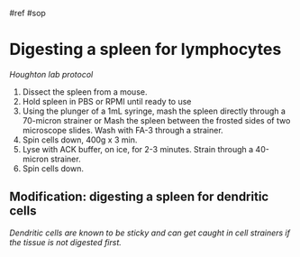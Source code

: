 #ref #sop

# Digesting a spleen for lymphocytes
_Houghton lab protocol_
1. Dissect the spleen from a mouse.
2. Hold spleen in PBS or RPMI until ready to use
3. Using the plunger of a 1mL syringe, mash the spleen directly through a 70-micron strainer
   or
   Mash the spleen between the frosted sides of two microscope slides. Wash with FA-3 through a strainer.
4. Spin cells down, 400g x 3 min.
5. Lyse with ACK buffer, on ice, for 2-3 minutes. Strain through a 40-micron strainer.
6. Spin cells down.

## Modification: digesting a spleen for dendritic cells
_Dendritic cells are known to be sticky and can get caught in cell strainers if the tissue is not digested first._
